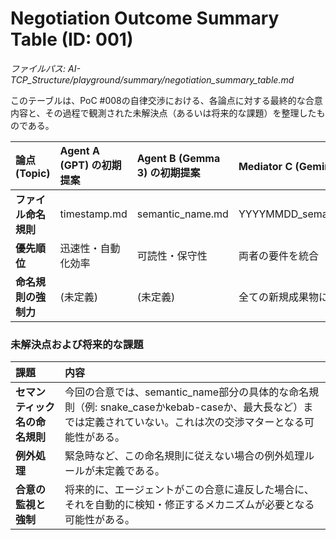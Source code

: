 # **Negotiation Outcome Summary Table (ID: 001\)**

*ファイルパス: AI-TCP\_Structure/playground/summary/negotiation\_summary\_table.md*

このテーブルは、PoC \#008の自律交渉における、各論点に対する最終的な合意内容と、その過程で観測された未解決点（あるいは将来的な課題）を整理したものである。

| 論点 (Topic) | Agent A (GPT) の初期提案 | Agent B (Gemma 3\) の初期提案 | Mediator C (Gemini) の調停案 | 最終合意内容 |
| :---- | :---- | :---- | :---- | :---- |
| **ファイル命名規則** | timestamp.md | semantic\_name.md | YYYYMMDD\_semantic\_name.md | ✅ YYYYMMDD\_semantic\_name.md |
| **優先順位** | 迅速性・自動化効率 | 可読性・保守性 | 両者の要件を統合 | ✅ ハイブリッド案を受諾 |
| **命名規則の強制力** | (未定義) | (未定義) | 全ての新規成果物に適用 | ✅ 暗黙的に合意 |

### **未解決点および将来的な課題**

| 課題 | 内容 |
| :---- | :---- |
| **セマンティック名の命名規則** | 今回の合意では、semantic\_name部分の具体的な命名規則（例: snake\_caseかkebab-caseか、最大長など）までは定義されていない。これは次の交渉マターとなる可能性がある。 |
| **例外処理** | 緊急時など、この命名規則に従えない場合の例外処理ルールが未定義である。 |
| **合意の監視と強制** | 将来的に、エージェントがこの合意に違反した場合に、それを自動的に検知・修正するメカニズムが必要となる可能性がある。 |

